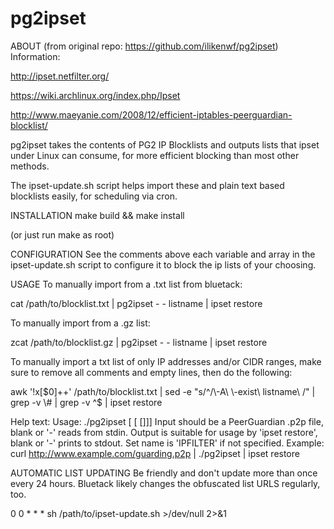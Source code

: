 # pg2ipset

ABOUT (from original repo: https://github.com/ilikenwf/pg2ipset)
Information:

http://ipset.netfilter.org/

https://wiki.archlinux.org/index.php/Ipset

http://www.maeyanie.com/2008/12/efficient-iptables-peerguardian-blocklist/

pg2ipset takes the contents of PG2 IP Blocklists and outputs lists that ipset under Linux can consume, for more efficient blocking than most other methods.

The ipset-update.sh script helps import these and plain text based blocklists easily, for scheduling via cron.

INSTALLATION
make build && make install

(or just run make as root)

CONFIGURATION
See the comments above each variable and array in the ipset-update.sh script to configure it to block the ip lists of your choosing.

USAGE
To manually import from a .txt list from bluetack:

cat /path/to/blocklist.txt | pg2ipset - - listname | ipset restore

To manually import from a .gz list:

zcat /path/to/blocklist.gz | pg2ipset - - listname | ipset restore

To manually import a txt list of only IP addresses and/or CIDR ranges, make sure to remove all comments and empty lines, then do the following:

awk '!x[$0]++' /path/to/blocklist.txt | sed -e "s/^/\-A\ \-exist\ listname\ /" | grep -v \# | grep -v ^$ | ipset restore

Help text: Usage: ./pg2ipset [ [ []]] Input should be a PeerGuardian .p2p file, blank or '-' reads from stdin. Output is suitable for usage by 'ipset restore', blank or '-' prints to stdout. Set name is 'IPFILTER' if not specified. Example: curl http://www.example.com/guarding.p2p | ./pg2ipset | ipset restore

AUTOMATIC LIST UPDATING
Be friendly and don't update more than once every 24 hours. Bluetack likely changes the obfuscated list URLS regularly, too.

0 0 * * * sh /path/to/ipset-update.sh >/dev/null 2>&1
